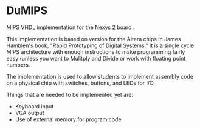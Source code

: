 DuMIPS
======

MIPS VHDL implementation for the Nexys 2 board . 

This implementation is based on version for the Altera chips in James Hamblen's book, 
"Rapid Prototyping of Digital Systems."  It is a single cycle MIPS architecture with enough instructions
to make programming fairly easy (unless you want to Mulitply and Divide or work with floating point
numbers.  

The implementation is used to allow students to implement assembly code on a physical chip with 
switches, buttons, and LEDs for I/O.  

Things that are needed to be implemented yet are:

- Keyboard input
- VGA output
- Use of external memory for program code

